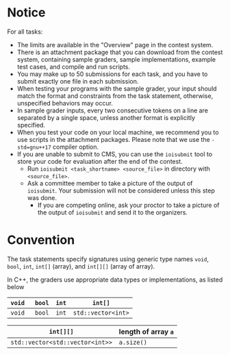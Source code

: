 # Notice

For all tasks:

* The limits are available in the "Overview" page in the contest system.
* There is an attachment package that you can download from the contest system, containing sample graders, sample implementations, example test cases, and compile and run scripts.
* You may make up to 50 submissions for each task, and you have to submit exactly one file in each submission.
* When testing your programs with the sample grader, your input should match the format and constraints from the task statement, otherwise, unspecified behaviors may occur.
* In sample grader inputs, every two consecutive tokens on a line are separated by a single space, unless another format is explicitly specified.
* When you test your code on your local machine, we recommend you to use scripts in the attachment packages. Please note that we use the `-std=gnu++17` compiler option.
* If you are unable to submit to CMS, you can use the `ioisubmit` tool to store your code for evaluation after the end of the contest.
  * Run `ioisubmit <task_shortname> <source_file>` in directory with `<source_file>`.
  * Ask a committee member to take a picture of the output of `ioisubmit`. Your submission will not be considered unless this step was done.
    * If you are competing online, ask your proctor to take a picture of the output of `ioisubmit` and send it to the organizers.

# Convention

The task statements specify signatures using generic type names `void`, `bool`, `int`, `int[]` (array), and `int[][]` (array of array).

In C++, the graders use appropriate data types or implementations, as listed below

| `void ` | `bool` | `int` | `int[]`            |
| ------- | ------ | ----- | ------------------ |
| `void ` | `bool` | `int` | `std::vector<int>` |

| `int[][]`                       | length of array `a` |
| ------------------------------- | ------------------- |
| `std::vector<std::vector<int>>` | `a.size()`          |
